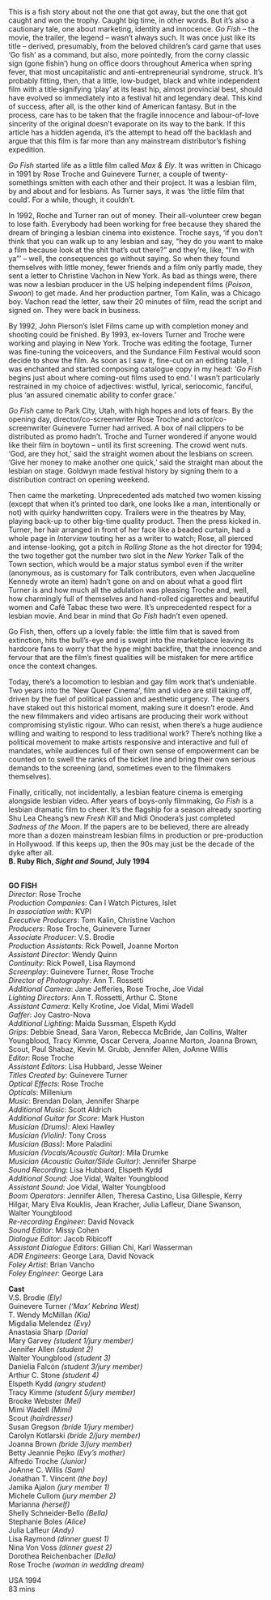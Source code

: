 

This is a fish story about not the one that got away, but the one that got caught and won the trophy. Caught big time, in other words. But it’s also a cautionary tale, one about marketing, identity and innocence. _Go Fish_ – the movie, the trailer, the legend – wasn’t always such. It was once just like its title – derived, presumably, from the beloved children’s card game that uses ‘Go fish’ as a command, but also, more pointedly, from the corny classic sign (gone fishin’) hung on office doors throughout America when spring fever, that most uncapitalistic and anti-entrepreneurial syndrome, struck. It’s probably fitting, then, that a little, low-budget, black and white independent film with a title·signifying ‘play’ at its least hip, almost provincial best, should have evolved so immediately into a festival hit and legendary deal. This kind of success, after all, is the other kind of American fantasy. But in the process, care has to be taken that the fragile innocence and labour-of-love sincerity of the original doesn’t evaporate on its way to the bank. If this article has a hidden agenda, it’s the attempt to head off the backlash and argue that this film is far more than any mainstream distributor’s fishing expedition.

_Go Fish_ started life as a little film called _Max & Ely_. It was written in Chicago in 1991 by Rose Troche and Guinevere Turner, a couple of twenty-somethings smitten with each other and their project. It was a lesbian film, by and about and for lesbians. As Turner says, it was ‘the little film that could’. For a while, though, it couldn’t.

In 1992, Roche and Turner ran out of money. Their all-volunteer crew began to lose faith. Everybody had been working for free because they shared the dream of bringing a lesbian cinema into existence. Troche says, ‘if you don’t think that you can walk up to any lesbian and say, “hey do you want to make a film because look at the shit that’s out there?” and they’re, like, “I’m with ya”’ – well, the consequences go without saying. So when they found themselves with little money, fewer friends and a film only partly made, they sent a letter to Christine Vachon in New York. As bad as things were, there was now a lesbian producer in the US helping independent films (_Poison_, _Swoon_) to get made. And her production partner, Tom Kalin, was a Chicago boy. Vachon read the letter, saw their 20 minutes of film, read the script and signed on. They were back in business.

By 1992, John Pierson’s Islet Films came up with completion money and shooting could be finished. By 1993, ex-lovers Turner and Troche were working and playing in New York. Troche was editing the footage, Turner was fine-tuning the voiceovers, and the Sundance Film Festival would soon decide to show the film. As soon as I saw it, fine-cut on an editing table, I was enchanted and started composing catalogue copy in my head: ‘_Go Fish_ begins just about where coming-out films used to end.’ I wasn’t particularly restrained in my choice of adjectives: wistful, lyrical, seriocomic, fanciful, plus ‘an assured cinematic ability to confer grace.’

_Go Fish_ came to Park City, Utah, with high hopes and lots of fears. By the opening day, director/co-screenwriter Rose Troche and actor/co-screenwriter Guinevere Turner had arrived. A box of nail clippers to be distributed as promo hadn’t. Troche and Turner wondered if anyone would like their film in boytown – until its first screening. The crowd went nuts. ‘God, are they hot,’ said the straight women about the lesbians on screen. ‘Give her money to make another one quick,’ said the straight man about the lesbian on stage. Goldwyn made festival history by signing them to a distribution contract on opening weekend.

Then came the marketing. Unprecedented ads matched two women kissing (except that when it’s printed too dark, one looks like a man, intentionally or not) with quirky handwritten copy. Trailers were in the theatres by May, playing back-up to other big-time quality product. Then the press kicked in. Turner, her hair arranged in front of her face like a beaded curtain, had a whole page in _Interview_ touting her as a writer to watch; Rose, all pierced and intense-looking, got a pitch in _Rolling Stone_ as the hot director for 1994; the two together got the number two slot in the _New Yorker_ Talk of the Town section, which would be a major status symbol even if the writer (anonymous, as is customary for Talk contributors, even when Jacqueline Kennedy wrote an item) hadn’t gone on and on about what a good flirt Turner is and how much all the adulation was pleasing Troche and, well, how charmingly full of themselves and hand-rolled cigarettes and beautiful women and Café Tabac these two were. It’s unprecedented respect for a lesbian movie. And bear in mind that _Go Fish_ hadn’t even opened.

Go Fish, then, offers up a lovely fable: the little film that is saved from extinction, hits the bull’s-eye and is swept into the marketplace leaving its hardcore fans to worry that the hype might backfire, that the innocence and fervour that are the film’s finest qualities will be mistaken for mere artifice once the context changes.

Today, there’s a locomotion to lesbian and gay film work that’s undeniable. Two years into the ‘New Queer Cinema’, film and video are still taking off, driven by the fuel of political passion and aesthetic urgency. The queers have staked out this historical moment, making sure it doesn’t erode. And the new filmmakers and video artisans are producing their work without compromising stylistic rigour. Who can resist, when there’s a huge audience willing and waiting to respond to less traditional work? There’s nothing like a political movement to make artists responsive and interactive and full of mandates, while audiences full of their own sense of empowerment can be counted on to swell the ranks of the ticket line and bring their own serious demands to the screening (and, sometimes even to the filmmakers themselves).

Finally, critically, not incidentally, a lesbian feature cinema is emerging alongside lesbian video. After years of boys-only filmmaking, _Go Fish_ is a lesbian dramatic film to cheer. It’s the flagship for a season already sporting Shu Lea Cheang’s new _Fresh Kill_ and Midi Onodera’s just completed _Sadness of the Moon_. If the papers are to be believed, there are already more than a dozen mainstream lesbian films in production or pre-production in Hollywood. If this keeps up, then the 90s may just be the decade of the dyke after all.  
**B. Ruby Rich, _Sight and Sound_, July 1994**
<br><br>

**GO FISH**  
_Director_: Rose Troche  
_Production Companies_: Can I Watch Pictures, Islet  
_In association with_: KVPI  
_Executive Producers_: Tom Kalin, Christine Vachon  
_Producers_: Rose Troche, Guinevere Turner  
_Associate Producer_: V.S. Brodie  
_Production Assistants_: Rick Powell, Joanne Morton  
_Assistant Director_: Wendy Quinn  
_Continuity_: Rick Powell, Lisa Raymond  
_Screenplay_: Guinevere Turner, Rose Troche  
_Director of Photography_: Ann T. Rossetti  
_Additional Camera_: Jane Jefferies, Rose Troche, Joe Vidal  
_Lighting Directors_: Ann T. Rossetti, Arthur C. Stone  
_Assistant Camera_: Kelly Krotine, Joe Vidal,  Mimi Wadell  
_Gaffer_: Joy Castro-Nova  
_Additional Lighting_: Maida Sussman, Elspeth Kydd  
_Grips_: Debbie Snead, Sara Varon,  Rebecca McBride, Jan Collins, Walter Youngblood, Tracy Kimme, Oscar Cervera, Joanne Morton, Joanna Brown, Scout, Paul Shabaz,  Kevin M. Grubb, Jennifer Allen, JoAnne Willis  
_Editor_: Rose Troche  
_Assistant Editors_: Lisa Hubbard, Jesse Weiner  
_Titles Created by_: Guinevere Turner  
_Optical Effects_: Rose Troche  
_Opticals_: Millenium  
_Music_: Brendan Dolan, Jennifer Sharpe  
_Additional Music_: Scott Aldrich  
_Additional Guitar for Score_: Mark Huston  
_Musician (Drums)_: Alexi Hawley  
_Musician (Violin)_: Tony Cross  
_Musician (Bass)_: More Paladini  
_Musician (Vocals/Acoustic Guitar)_: Mila Drumke  
_Musician (Acoustic Guitar/Slide Guitar)_:  Jennifer Sharpe  
_Sound Recording_: Lisa Hubbard, Elspeth Kydd  
_Additional Sound_: Joe Vidal, Walter Youngblood  
_Assistant Sound_: Joe Vidal, Walter Youngblood  
_Boom Operators_: Jennifer Allen, Theresa Castino, Lisa Gillespie, Kerry Hilgar, Mary Elva Kouklis,  Jean Kracher, Julia Lafleur, Diane Swanson,  Walter Youngblood  
_Re-recording Engineer_: David Novack  
_Sound Editor_: Missy Cohen  
_Dialogue Editor_: Jacob Ribicoff  
_Assistant Dialogue Editors_: Gillian Chi,  Karl Wasserman  
_ADR Engineers_: George Lara, David Novack  
_Foley Artist_: Brian Vancho  
_Foley Engineer_: George Lara

**Cast**  
V.S. Brodie _(Ely)_  
Guinevere Turner _(‘Max’ Kebrina West)_  
T. Wendy McMillan _(Kia)_  
Migdalia Melendez _(Evy)_  
Anastasia Sharp _(Daria)_  
Mary Garvey _(student 1/jury member)_  
Jennifer Allen _(student 2)_  
Walter Youngblood _(student 3)_  
Danielia Falcón _(student 3/jury member)_  
Arthur C. Stone _(student 4)_  
Elspeth Kydd _(angry student)_  
Tracy Kimme _(student 5/jury member)_  
Brooke Webster _(Mel)_  
Mimi Wadell _(Mimi)_  
Scout _(hairdresser)_  
Susan Gregson _(bride 1/jury member)_  
Carolyn Kotlarski _(bride 2/jury member)_  
Joanna Brown _(bride 3/jury member)_  
Betty Jeannie Pejko _(Evy’s mother)_  
Alfredo Troche _(Junior)_  
JoAnne C. Willis _(Sam)_  
Jonathan T. Vincent _(the boy)_  
Jamika Ajalon _(jury member 1)_  
Michele Cullom _(jury member 2)_  
Marianna _(herself)_  
Shelly Schneider-Bello _(Bella)_  
Stephanie Boles _(Alice)_  
Julia Lafleur _(Andy)_  
Lisa Raymond _(dinner guest 1)_  
Nina Von Voss _(dinner guest 2)_  
Dorothea Reichenbacher _(Della)_  
Rose Troche _(woman in wedding dream)_

USA 1994  
83 mins
<br><br>
<!--stackedit_data:
eyJoaXN0b3J5IjpbLTE5NDQ2NzczODFdfQ==
-->